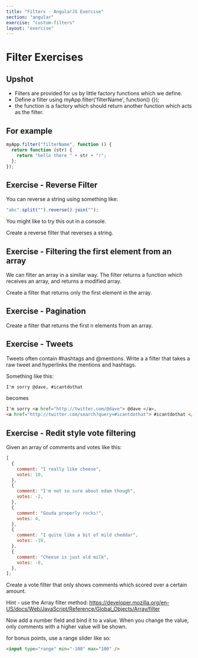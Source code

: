 ```yaml
---
title: "Filters - AngularJS Exercise"
section: "angular"
exercise: "custom-filters"
layout: "exercise"
---
```


# Filter Exercises

## Upshot

- Filters are provided for us by little factory functions which we define.
- Define a filter using myApp.filter('filterName', function() {});
- the function is a factory which should return another function which acts as the filter.

## For example

```js
myApp.filter("filterName", function () {
  return function (str) {
    return "hello there " + str + "!";
  };
});
```

<div class="exercise">

## Exercise - Reverse Filter

You can reverse a string using something like:

```js
"abc".split("").reverse().join("");
```

You might like to try this out in a console.

Create a reverse filter that reverses a string.

</div>

<div class="exercise">

## Exercise - Filtering the first element from an array

We can filter an array in a similar way. The filter returns a function which receives an array, and returns a modified array.

Create a filter that returns only the first element in the array.

</div>

<div class="exercise">

## Exercise - Pagination

Create a filter that returns the first n elements from an array.

</div>

<div class="exercise">

## Exercise - Tweets

Tweets often contain #hashtags and @mentions. Write a a filter that takes a raw tweet and hyperlinks the mentions and hashtags.

Something like this:

```html
I'm sorry @dave, #icantdothat
```

becomes

```html
I'm sorry <a href="http://twitter.com/@dave"> @dave </a>,
<a href="http://twitter.com/search?query=#icantdothat"> #icantdothat </a>
```

<div class="exercise">

## Exercise - Redit style vote filtering

Given an array of comments and votes like this:

```js
[
  {
    comment: "I really like cheese",
    votes: 10,
  },
  {
    comment: "I'm not so sure about edam though",
    votes: -2,
  },
  {
    comment: "Gouda properly rocks!",
    votes: 4,
  },
  {
    comment: "I quite like a bit of mild cheddar",
    votes: -19,
  },
  {
    comment: "Cheese is just old milk",
    votes: -8,
  },
];
```

Create a vote filter that only shows comments which scored over a certain amount.

Hint - use the Array filter method: <https://developer.mozilla.org/en-US/docs/Web/JavaScript/Reference/Global_Objects/Array/filter>

Now add a number field and bind it to a value. When you change the value, only comments with a higher value will be shown.

for bonus points, use a range slider like so:

```html
<input type="range" min="-100" max="100" />
```

</div>
